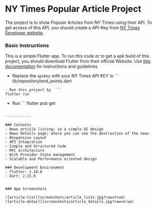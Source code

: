 # NY Times Popular Article Project
The project is to show Popular Articles from NY Times using their API. To get access of this API,  you should create a API-Key from [NY Times Developer website.](https://developer.nytimes.com/get-started "NY Times Developer website.")

### Basic Instructions
This is a simple Flutter app. To run this code or to get a apk build of this project, you should download Flutter from their official Website. Use [this documentation](https://docs.flutter.dev/get-started/install "this documentation") for instructions and guidelines. 

- Replace the ```
apiKey
``` with your NY Times API KEY in ```
lib/repository/end_points.dart
```
- Run this project by  ```
flutter run
```
- Run ```
 flutter pub get
``` in the project directory

------------

### Contents
- News article listing; in a simple UI design
- News Details page; where you can see the abstraction of the news
- Responsive Layout
- API Integration
- Simple and Structured Code
- MVC architecture
- With Provider State management
- Scalable and Performance oriented design

### Development Environment
- Flutter: 2.18.6
- Dart: 2.15.0


### App Screenshots

![article-list](screenshots/article_lists.jpg?raw=true)
![article-detail](screenshots/article_details.jpg?raw=true)
